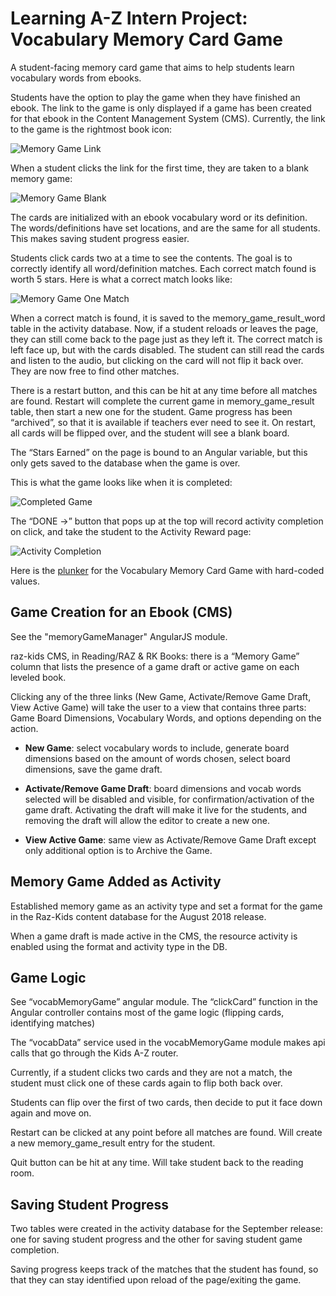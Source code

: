 # Learning A-Z Intern Project: Vocabulary Memory Card Game

A student-facing memory card game that aims to help students learn vocabulary words from ebooks.

Students have the option to play the game when they have finished an ebook. The link to the game is only displayed if a game has been created for that ebook in the Content Management System (CMS). Currently, the link to the game is the rightmost book icon:

<img src="game-link.png" alt="Memory Game Link">

When a student clicks the link for the first time, they are taken to a blank memory game:

<img src="vocab_memory_game_blank.PNG" alt="Memory Game Blank">

The cards are initialized with an ebook vocabulary word or its definition. The words/definitions have set locations, and are the same for all students. This makes saving student progress easier.

Students click cards two at a time to see the contents. The goal is to correctly identify all word/definition matches. Each correct match found is worth 5 stars. Here is what a correct match looks like:

<img src="one_match.PNG" alt="Memory Game One Match">

When a correct match is found, it is saved to the memory_game_result_word table in the activity database. Now, if a student reloads or leaves the page, they can still come back to the page just as they left it. The correct match is left face up, but with the cards disabled. The student can still read the cards and listen to the audio, but clicking on the card will not flip it back over. They are now free to find other matches.

There is a restart button, and this can be hit at any time before all matches are found. Restart will complete the current game in memory_game_result table, then start a new one for the student. Game progress has been “archived”, so that it is available if teachers ever need to see it. On restart, all cards will be flipped over, and the student will see a blank board.

The “Stars Earned” on the page is bound to an Angular variable, but this only gets saved to the database when the game is over.

This is what the game looks like when it is completed:

<img src="completed_game.PNG" alt="Completed Game">

The “DONE →” button that pops up at the top will record activity completion on click, and take the student to the Activity Reward page:

<img src="activity_completion.PNG" alt="Activity Completion">

Here is the [plunker](https://next.plnkr.co/edit/4DoLn84ZcpY3WsUVkkZn?preview) for the Vocabulary Memory Card Game with hard-coded values.

## Game Creation for an Ebook (CMS)

See the "memoryGameManager" AngularJS module.

raz-kids CMS, in Reading/RAZ & RK Books: there is a “Memory Game” column that lists the presence of a game draft or active game on each leveled book. 

Clicking any of the three links (New Game, Activate/Remove Game Draft, View Active Game) will take the user to a view that contains three parts: Game Board Dimensions, Vocabulary Words, and options depending on the action.

* **New Game**: select vocabulary words to include, generate board dimensions based on the amount of words chosen, select board dimensions, save the game draft.

* **Activate/Remove Game Draft**: board dimensions and vocab words selected will be disabled and visible, for confirmation/activation of the game draft. Activating the draft will make it live for the students, and removing the draft will allow the editor to create a new one.

* **View Active Game**: same view as Activate/Remove Game Draft except only additional option is to Archive the Game.

## Memory Game Added as Activity

Established memory game as an activity type and set a format for the game in the Raz-Kids content database for the August 2018 release.

When a game draft is made active in the CMS, the resource activity is enabled using the format and activity type in the DB.

## Game Logic

See “vocabMemoryGame” angular module. The “clickCard” function in the Angular controller contains most of the game logic (flipping cards, identifying matches)

The “vocabData” service used in the vocabMemoryGame module makes api calls that go through the Kids A-Z router.

Currently, if a student clicks two cards and they are not a match, the student must click one of these cards again to flip both back over.

Students can flip over the first of two cards, then decide to put it face down again and move on.

Restart can be clicked at any point before all matches are found. Will create a new memory_game_result entry for the student.

Quit button can be hit at any time. Will take student back to the reading room.

## Saving Student Progress

Two tables were created in the activity database for the September release: one for saving student progress and the other for saving student game completion.

Saving progress keeps track of the matches that the student has found, so that they can stay identified upon reload of the page/exiting the game.

